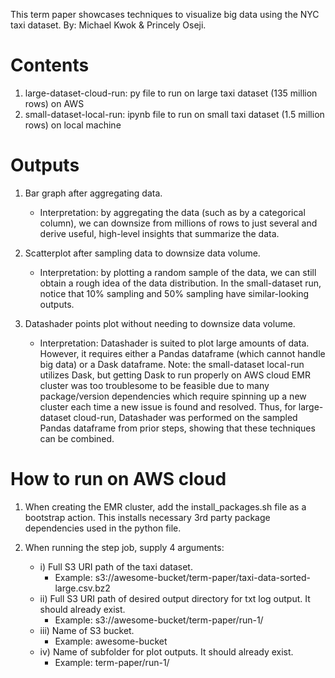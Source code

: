 This term paper showcases techniques to visualize big data using the NYC taxi dataset. By: Michael Kwok & Princely Oseji.

# Contents
1. large-dataset-cloud-run: py file to run on large taxi dataset (135 million rows) on AWS
2. small-dataset-local-run: ipynb file to run on small taxi dataset (1.5 million rows) on local machine

# Outputs
1. Bar graph after aggregating data.
    - Interpretation: by aggregating the data (such as by a categorical column), we can downsize from millions of rows to just several and derive useful, high-level insights that summarize the data.

2. Scatterplot after sampling data to downsize data volume.
    - Interpretation: by plotting a random sample of the data, we can still obtain a rough idea of the data distribution. In the small-dataset run, notice that 10% sampling and 50% sampling have  similar-looking outputs.

3. Datashader points plot without needing to downsize data volume.
    - Interpretation: Datashader is suited to plot large amounts of data. However, it requires either a Pandas dataframe (which cannot handle big data) or a Dask dataframe. Note: the small-dataset local-run utilizes Dask, but getting Dask to run properly on AWS cloud EMR cluster was too troublesome to be feasible due to many package/version dependencies which require spinning up a new cluster each time a new issue is found and resolved. Thus, for large-dataset cloud-run, Datashader was performed on the sampled Pandas dataframe from prior steps, showing that these techniques can be combined.

# How to run on AWS cloud
1. When creating the EMR cluster, add the install_packages.sh file as a bootstrap action. This installs necessary 3rd party package dependencies used in the python file.

2. When running the step job, supply 4 arguments:
    - i) Full S3 URI path of the taxi dataset.
        - Example: s3://awesome-bucket/term-paper/taxi-data-sorted-large.csv.bz2
    - ii) Full S3 URI path of desired output directory for txt log output. It should already exist.
        - Example: s3://awesome-bucket/term-paper/run-1/
    - iii) Name of S3 bucket.
        - Example: awesome-bucket
    - iv) Name of subfolder for plot outputs. It should already exist.
        - Example: term-paper/run-1/
